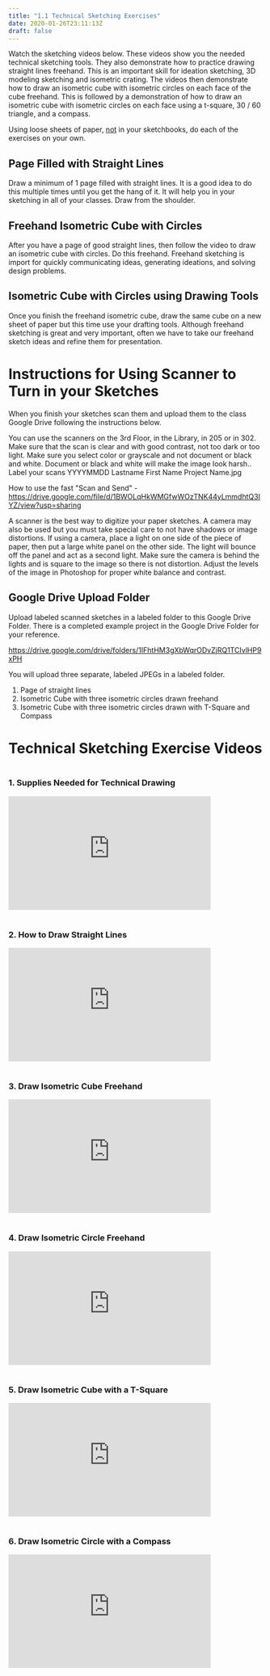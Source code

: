 ```yaml
---
title: "1.1 Technical Sketching Exercises"
date: 2020-01-26T23:11:13Z
draft: false
---
```


<p>Watch the sketching videos below. These videos show you the needed technical sketching tools. They also demonstrate how to practice drawing straight lines freehand. This is an important skill for ideation sketching, 3D modeling sketching and isometric crating. The videos then demonstrate how to draw an isometric cube with isometric circles on each face of the cube freehand. This is followed by a demonstration of how to draw an isometric cube with isometric circles on each face using a t-square, 30 / 60 triangle, and a compass.</p>
<p>Using loose sheets of paper, <span style="text-decoration: underline;">not</span> in your sketchbooks, do each of the exercises on your own.</p>
<h2>Page Filled with Straight Lines</h2>
<p>Draw a minimum of 1 page filled with straight lines. It is a good idea to do this multiple times until you get the hang of it. It will help you in your sketching in all of your classes. Draw from the shoulder.</p>
<h2>Freehand Isometric Cube with Circles</h2>
<p>After you have a page of good straight lines, then follow the video to draw an isometric cube with circles. Do this freehand. Freehand sketching is import for quickly communicating ideas, generating ideations, and solving design problems.</p>
<h2>Isometric Cube with Circles using Drawing Tools</h2>
<p>Once you finish the freehand isometric cube, draw the same cube on a new sheet of paper but this time use your drafting tools. Although freehand sketching is great and very important, often we have to take our freehand sketch ideas and refine them for presentation.</p>
<h1>Instructions for Using Scanner to Turn in your Sketches</h1>
<p>When you finish your sketches scan them and upload them to the class Google Drive following the instructions below.</p>
<p>You can use the scanners on the 3rd Floor, in the Library, in 205 or in 302. Make sure that the scan is clear and with good contrast, not too dark or too light. Make sure you select color or grayscale and not document or black and white. Document or black and white will make the image look harsh.. Label your scans YYYYMMDD Lastname First Name Project Name.jpg</p>
<p>How to use the fast "Scan and Send" - <a href="https://drive.google.com/file/d/1BWOLqHkWMGfwWOzTNK44yLmmdhtQ3IYZ/view?usp=sharing">https://drive.google.com/file/d/1BWOLqHkWMGfwWOzTNK44yLmmdhtQ3IYZ/view?usp=sharing</a></p>
<p>A scanner is the best way to digitize your paper sketches. A camera may also be used but you must take special care to not have shadows or image distortions. If using a camera, place a light on one side of the piece of paper, then put a large white panel on the other side. The light will bounce off the panel and act as a second light. Make sure the camera is behind the lights and is square to the image so there is not distortion. Adjust the levels of the image in Photoshop for proper white balance and contrast.</p>
<h2>Google Drive Upload Folder</h2>
<p>Upload labeled scanned sketches in a labeled folder to this Google Drive Folder. There is a completed example project in the Google Drive Folder for your reference.</p>
<p><a href="https://drive.google.com/drive/folders/1IFhtHM3gXbWqrODvZjRQ1TCIvlHP9xPH">https://drive.google.com/drive/folders/1IFhtHM3gXbWqrODvZjRQ1TCIvlHP9xPH</a></p>
<p>You will upload three separate, labeled JPEGs in a labeled folder.</p>
<ol>
    <li>Page of straight lines</li>
    <li>Isometric Cube with three isometric circles drawn freehand</li>
    <li>Isometric Cube with three isometric circles drawn with T-Square and Compass</li>
</ol>
<h1>Technical Sketching Exercise Videos</h1>
<div style="display: grid; grid-gap: 1rem; grid-template-columns: repeat(auto-fit, minmax(300px, 1fr)); padding-bottom: 2rem;">
    <div style="display:flex; flex-direction:column; height: 100%; width: 100%; max-width: 400px; justify-content: space-between;">
        <h3>1. Supplies Needed for Technical Drawing</h3>
        <div style="position: relative; width: 100%; height: 0px; padding-top: 56.25%;"><iframe style="position: absolute; left: 0px; top: 0px; width: 100%; height: 100%; border: 0;" src="https://www.youtube.com/embed/QaTlzXEHu4g" width="300" height="150" allowfullscreen="allowfullscreen"></iframe></div>
    </div>
    <div style="display:flex; flex-direction:column; height: 100%; width: 100%; max-width: 400px; justify-content: space-between;">
        <h3>2. How to Draw Straight Lines</h3>
        <div style="position: relative; width: 100%; height: 0px; padding-top: 56.25%;"><iframe style="position: absolute; left: 0px; top: 0px; width: 100%; height: 100%; border: 0;" src="https://www.youtube.com/embed/UUQa2CtzIwE" width="300" height="150" allowfullscreen="allowfullscreen"></iframe></div>
    </div>
    <div style="display:flex; flex-direction:column; height: 100%; width: 100%; max-width: 400px; justify-content: space-between;">
        <h3>3. Draw Isometric Cube Freehand</h3>
        <div style="position: relative; width: 100%; height: 0px; padding-top: 56.25%;"><iframe style="position: absolute; left: 0px; top: 0px; width: 100%; height: 100%; border: 0;" src="https://www.youtube.com/embed/8FkcqdCmT1U" width="300" height="150" allowfullscreen="allowfullscreen"></iframe></div>
    </div>
    <div style="display:flex; flex-direction:column; height: 100%; width: 100%; max-width: 400px; justify-content: space-between;">
        <h3>4. Draw Isometric Circle Freehand</h3>
        <div style="position: relative; width: 100%; height: 0px; padding-top: 56.25%;"><iframe style="position: absolute; left: 0px; top: 0px; width: 100%; height: 100%; border: 0;" src="https://www.youtube.com/embed/twj5luXIC_c" width="300" height="150" allowfullscreen="allowfullscreen"></iframe></div>
    </div>
    <div style="display:flex; flex-direction:column; height: 100%; width: 100%; max-width: 400px; justify-content: space-between;">
        <h3>5. Draw Isometric Cube with a T-Square</h3>
        <div style="position: relative; width: 100%; height: 0px; padding-top: 56.25%;"><iframe style="position: absolute; left: 0px; top: 0px; width: 100%; height: 100%; border: 0;" src="https://www.youtube.com/embed/7t4ycR3fXJ4" width="300" height="150" allowfullscreen="allowfullscreen"></iframe></div>
    </div>
    <div style="display:flex; flex-direction:column; height: 100%; width: 100%; max-width: 400px; justify-content: space-between;">
        <h3>6. Draw Isometric Circle with a Compass</h3>
        <div style="position: relative; width: 100%; height: 0px; padding-top: 56.25%;"><iframe style="position: absolute; left: 0px; top: 0px; width: 100%; height: 100%; border: 0;" src="https://www.youtube.com/embed/EaTwlLaMYao" width="300" height="150" allowfullscreen="allowfullscreen"></iframe></div>
    </div>
</div>
